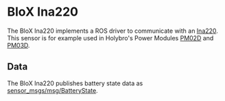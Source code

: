 # BloX Ina220

The BloX Ina220 implements a ROS driver to communicate with an [Ina220](https://www.ti.com/lit/ds/symlink/ina220.pdf?ts=1685182430122). This sensor is for example used in Holybro's Power Modules [PM02D](https://docs.px4.io/main/en/power_module/holybro_pm02d.html) and [PM03D](https://docs.px4.io/main/en/power_module/holybro_pm03d.html).

## Data

The BloX Ina220 publishes battery state data as [sensor_msgs/msg/BatteryState](https://docs.ros2.org/galactic/api/sensor_msgs/msg/BatteryState.html).
